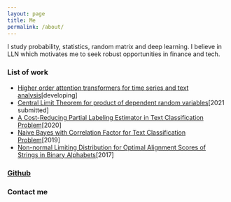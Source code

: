 ```yaml
---
layout: page
title: Me
permalink: /about/
---
```


I study probability, statistics, random matrix and deep learning. I believe in LLN which motivates me to seek robust opportunities in finance and tech.

### List of work

* [Higher order  attention transformers for time series and text analysis]()[developing]
* [Central Limit Theorem for product of dependent random variables](https://github.com/juntaoduan/product-CLT)[2021 submitted]
* [A Cost-Reducing Partial Labeling Estimator in Text Classification Problem](https://link.springer.com/chapter/10.1007/978-3-030-39442-4_37)[2020]
* [Naive Bayes with Correlation Factor for Text Classification Problem](https://ieeexplore.ieee.org/document/8999119)[2019]
* [Non-normal Limiting Distribution for Optimal Alignment Scores of Strings in Binary Alphabets](https://link.springer.com/article/10.1007/s10955-017-1835-6)[2017]

### [Github](https://github.com/juntaoduan/juntaoduan.github.io)

### Contact me

[](mailto:)

